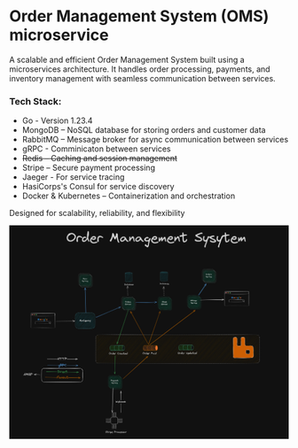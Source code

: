 # Order Management System (OMS) microservice

A scalable and efficient Order Management System built using a microservices architecture. It handles order processing, payments, and inventory management with seamless communication between services.

### Tech Stack:

- Go - Version 1.23.4
- MongoDB – NoSQL database for storing orders and customer data
- RabbitMQ – Message broker for async communication between services
- gRPC - Comminicaton between services
- ~~Redis – Caching and session management~~
- Stripe – Secure payment processing
- Jaeger - For service tracing
- HasiCorps's Consul for service discovery
- Docker & Kubernetes – Containerization and orchestration

Designed for scalability, reliability, and flexibility


![alt text](diagram.png)